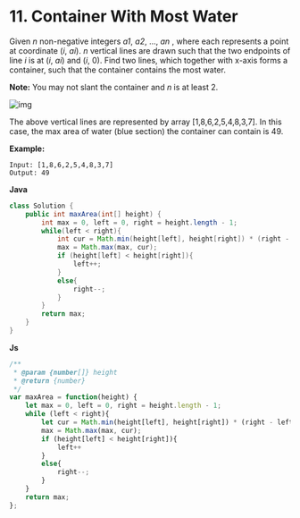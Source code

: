 # 11. Container With Most Water

Given *n* non-negative integers *a1*, *a2*, ..., *an* , where each represents a point at coordinate (*i*, *ai*). *n* vertical lines are drawn such that the two endpoints of line *i* is at (*i*, *ai*) and (*i*, 0). Find two lines, which together with x-axis forms a container, such that the container contains the most water.

**Note:** You may not slant the container and *n* is at least 2.

 

![img](https://s3-lc-upload.s3.amazonaws.com/uploads/2018/07/17/question_11.jpg)

The above vertical lines are represented by array [1,8,6,2,5,4,8,3,7]. In this case, the max area of water (blue section) the container can contain is 49.

 

**Example:**

```
Input: [1,8,6,2,5,4,8,3,7]
Output: 49
```



**Java**

```java
class Solution {
    public int maxArea(int[] height) {
        int max = 0, left = 0, right = height.length - 1;
        while(left < right){
            int cur = Math.min(height[left], height[right]) * (right - left);
            max = Math.max(max, cur);
            if (height[left] < height[right]){
                left++;
            }
            else{
                right--;
            }
        }
        return max;
    }
}
```

**Js**

```javascript
/**
 * @param {number[]} height
 * @return {number}
 */
var maxArea = function(height) {
    let max = 0, left = 0, right = height.length - 1;
    while (left < right){
        let cur = Math.min(height[left], height[right]) * (right - left);
        max = Math.max(max, cur);
        if (height[left] < height[right]){
            left++
        }
        else{
            right--;
        }
    }
    return max;
};
```

